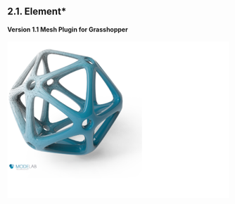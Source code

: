 ## 2.1. Element*

#### Version 1.1 Mesh Plugin for Grasshopper

![IMAGE](Element_Primer_Diagram_Convert.png)



